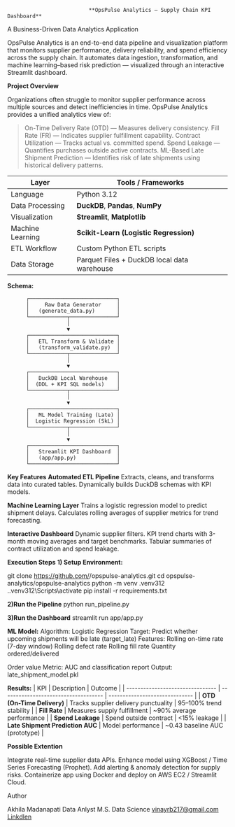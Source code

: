                               **OpsPulse Analytics — Supply Chain KPI Dashboard**

A Business-Driven Data Analytics Application

OpsPulse Analytics is an end-to-end data pipeline and visualization platform that monitors supplier performance, delivery reliability, and spend efficiency across the supply chain. It automates data ingestion, transformation, and machine learning–based risk prediction — visualized through an interactive Streamlit dashboard.

**Project Overview**

Organizations often struggle to monitor supplier performance across multiple sources and detect inefficiencies in time.
OpsPulse Analytics provides a unified analytics view of:

>On-Time Delivery Rate (OTD) — Measures delivery consistency.
>Fill Rate (FR) — Indicates supplier fulfillment capability.
>Contract Utilization — Tracks actual vs. committed spend.
>Spend Leakage — Quantifies purchases outside active contracts.
>ML-Based Late Shipment Prediction — Identifies risk of late shipments using historical delivery patterns.

| Layer            | Tools / Frameworks                          |
| ---------------- | ------------------------------------------- |
| Language         | Python 3.12                                 |
| Data Processing  | **DuckDB**, **Pandas**, **NumPy**           |
| Visualization    | **Streamlit**, **Matplotlib**               |
| Machine Learning | **Scikit-Learn (Logistic Regression)**      |
| ETL Workflow     | Custom Python ETL scripts                   |
| Data Storage     | Parquet Files + DuckDB local data warehouse |


**Schema:**

          ┌────────────────────────────┐
          │     Raw Data Generator     │
          │   (generate_data.py)       │
          └────────────┬───────────────┘
                       │
                       ▼
          ┌────────────────────────────┐
          │   ETL Transform & Validate │
          │   (transform_validate.py)  │
          └────────────┬───────────────┘
                       │
                       ▼
          ┌────────────────────────────┐
          │   DuckDB Local Warehouse   │
          │  (DDL + KPI SQL models)    │
          └────────────┬───────────────┘
                       │
                       ▼
          ┌────────────────────────────┐
          │   ML Model Training (Late) │
          │  Logistic Regression (SkL) │
          └────────────┬───────────────┘
                       │
                       ▼
          ┌────────────────────────────┐
          │   Streamlit KPI Dashboard  │
          │   (app/app.py)             │
          └────────────────────────────┘

 **Key Features**
**Automated ETL Pipeline**
Extracts, cleans, and transforms data into curated tables.
Dynamically builds DuckDB schemas with KPI models.

**Machine Learning Layer**
Trains a logistic regression model to predict shipment delays.
Calculates rolling averages of supplier metrics for trend forecasting.

**Interactive Dashboard**
Dynamic supplier filters.
KPI trend charts with 3-month moving averages and target benchmarks.
Tabular summaries of contract utilization and spend leakage.

**Execution Steps**
**1) Setup Environment:**

git clone https://github.com/<your-username>/opspulse-analytics.git
cd opspulse-analytics/opspulse-analytics
python -m venv .venv312
.\.venv312\Scripts\activate
pip install -r requirements.txt

**2)Run the Pipeline**
python run_pipeline.py

**3)Run the Dashboard**
streamlit run app/app.py

**ML Model:**
Algorithm: Logistic Regression
Target: Predict whether upcoming shipments will be late (target_late)
Features:
Rolling on-time rate (7-day window)
Rolling defect rate
Rolling fill rate
Quantity ordered/delivered

Order value
Metric: AUC and classification report
Output: late_shipment_model.pkl

**Results:**
| KPI                              | Description                          | Outcome                        |
| -------------------------------- | ------------------------------------ | ------------------------------ |
| **OTD (On-Time Delivery)**       | Tracks supplier delivery punctuality | 95–100% trend stability        |
| **Fill Rate**                    | Measures supply fulfillment          | ~90% average performance       |
| **Spend Leakage**                | Spend outside contract               | <15% leakage                   |
| **Late Shipment Prediction AUC** | Model performance                    | ~0.43 baseline AUC (prototype) |

**Possible Extention**

Integrate real-time supplier data APIs.
Enhance model using XGBoost / Time Series Forecasting (Prophet).
Add alerting & anomaly detection for supply risks.
Containerize app using Docker and deploy on AWS EC2 / Streamlit Cloud.

Author

Akhila Madanapati
Data Anlyst
M.S. Data Science
vinayrb217@gmail.com
[Linkdlen](https://www.linkedin.com/in/vinay-bera-b345a4367/)
